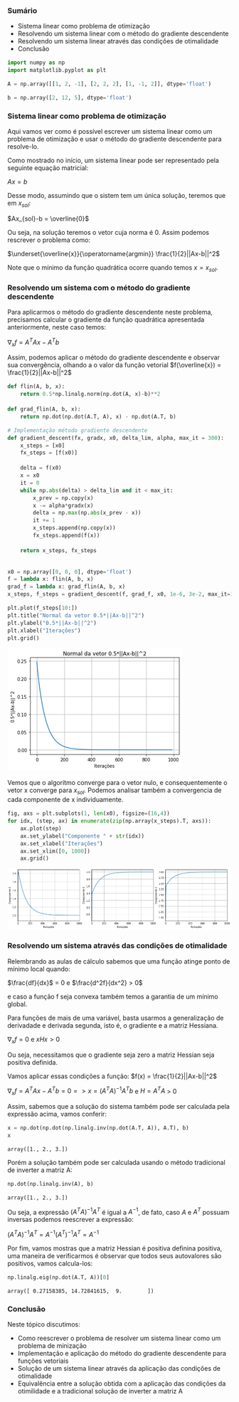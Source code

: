 ### Sumário

- Sistema linear como problema de otimização
- Resolvendo um sistema linear com o método do gradiente descendente
- Resolvendo um sistema linear através das condições de otimalidade
- Conclusão


```python
import numpy as np
import matplotlib.pyplot as plt
```


```python
A = np.array([[1, 2, -1], [2, 2, 2], [1, -1, 2]], dtype='float')
```


```python
b = np.array([2, 12, 5], dtype='float')
```

### Sistema linear como problema de otimização

Aqui vamos ver como é possível escrever um sistema linear como um problema de otimização e usar o método do gradiente descendente para resolve-lo.

Como mostrado no início, um sistema linear pode ser representado pela seguinte equação matricial:

$Ax = b$

Desse modo, assumindo que o sistem tem um única solução, teremos que em $x_{sol}$:

$Ax_{sol}-b = \overline{0}$

Ou seja, na solução teremos o vetor cuja norma é 0. Assim podemos rescrever o problema como:

$\underset{\overline{x}}{\operatorname{argmin}} \frac{1}{2}||Ax-b||^2$

Note que o mínimo da função quadrática ocorre quando temos $x = x_{sol}$. 

### Resolvendo um sistema com o método do gradiente descendente

Para aplicarmos o método do gradiente descendente neste problema, precisamos calcular o gradiente da função quadrática apresentada anteriormente, neste caso temos:

$\nabla_{x}f = A^{T}Ax - A^{T}b$

Assim, podemos aplicar o método do gradiente descendente e observar sua convergência, olhando a o valor da função vetorial $f(\overline{x}) = \frac{1}{2}||Ax-b||^2$


```python
def flin(A, b, x):
    return 0.5*np.linalg.norm(np.dot(A, x)-b)**2

def grad_flin(A, b, x):
    return np.dot(np.dot(A.T, A), x) - np.dot(A.T, b)
```


```python
# Implementação método gradiente descendente
def gradient_descent(fx, gradx, x0, delta_lim, alpha, max_it = 300):
    x_steps = [x0]
    fx_steps = [f(x0)]
    
    delta = f(x0)
    x = x0
    it = 0
    while np.abs(delta) > delta_lim and it < max_it:
        x_prev = np.copy(x)
        x -= alpha*gradx(x)
        delta = np.max(np.abs(x_prev - x))
        it += 1
        x_steps.append(np.copy(x))
        fx_steps.append(f(x))
    
    return x_steps, fx_steps
    
```


```python
x0 = np.array([0, 0, 0], dtype='float')
f = lambda x: flin(A, b, x)
grad_f = lambda x: grad_flin(A, b, x)
x_steps, f_steps = gradient_descent(f, grad_f, x0, 1e-6, 3e-2, max_it=1000)
```


```python
plt.plot(f_steps[10:])
plt.title("Normal da vetor 0.5*||Ax-b||^2")
plt.ylabel("0.5*||Ax-b||^2")
plt.xlabel("Iterações")
plt.grid()
```


![png](Resolvendo_sistemas_lineares_com_m%C3%A9todo_do_gradiente_descendente_files/Resolvendo_sistemas_lineares_com_m%C3%A9todo_do_gradiente_descendente_11_0.png)


Vemos que o algorítmo converge para o vetor nulo, e consequentemente o vetor x converge para $x_{sol}$. Podemos analisar também a convergencia de cada componente de x individuamente.


```python
fig, axs = plt.subplots(1, len(x0), figsize=(16,4))
for idx, (step, ax) in enumerate(zip(np.array(x_steps).T, axs)):
    ax.plot(step)
    ax.set_ylabel("Componente " + str(idx))
    ax.set_xlabel("Iterações")
    ax.set_xlim([0, 1000])
    ax.grid()


```


![png](Resolvendo_sistemas_lineares_com_m%C3%A9todo_do_gradiente_descendente_files/Resolvendo_sistemas_lineares_com_m%C3%A9todo_do_gradiente_descendente_13_0.png)


### Resolvendo um sistema através das condições de otimalidade

Relembrando as aulas de cálculo sabemos que uma função atinge ponto de mínimo local quando:

$\frac{df}{dx}$ = 0 e $\frac{d^2f}{dx^2} > 0$

e caso a função f seja convexa também temos a garantia de um mínimo global.

Para funções de mais de uma variável, basta usarmos a generalização de derivadade e derivada segunda, isto é, o gradiente e a matriz Hessiana.

$\nabla_{x}f = 0$ e $xHx > 0$

Ou seja, necessitamos que o gradiente seja zero a matriz Hessian seja positiva definida.

Vamos aplicar essas condições a função: $f(x) = \frac{1}{2}||Ax-b||^2$

$\nabla_{x}f = A^{T}Ax - A^{T}b = 0 =>  x = {(A^TA)}^{-1}A^{T}b$ e $H = A^{T}A$ > 0

Assim, sabemos que a solução do sistema também pode ser calculada pela expressão acima, vamos conferir:


```python
x = np.dot(np.dot(np.linalg.inv(np.dot(A.T, A)), A.T), b)
x
```




    array([1., 2., 3.])



Porém a solução também pode ser calculada usando o método tradicional de inverter a matriz A:


```python
np.dot(np.linalg.inv(A), b)
```




    array([1., 2., 3.])



Ou seja, a expressão $(A^{T}A)^{-1}A^{T}$ é igual a $A^{-1}$, de fato, caso $A$ e $A^{T}$ possuam inversas podemos reescrever a expressão:

$(A^{T}A)^{-1}A^{T} = A^{-1}(A^{T})^{-1}A^{T} = A^{-1}$

Por fim, vamos mostras que a matriz Hessian é positiva definina positiva, uma maneira de verificarmos é observar que todos seus autovalores são positivos, vamos calcula-los:


```python
np.linalg.eig(np.dot(A.T, A))[0]
```




    array([ 0.27158385, 14.72841615,  9.        ])



### Conclusão

Neste tópico discutimos:
- Como reescrever o problema de resolver um sistema linear como um problema de minização
- Implementação e aplicação do método do gradiente descendente para funções vetoriais
- Solução de um sistema linear através da aplicação das condições de otimalidade
- Equivalência entre a solução obtida com a aplicação das condições da otimilidade e a tradicional solução de inverter a matriz A
